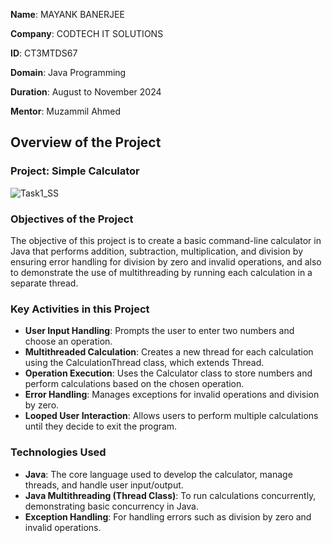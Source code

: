 **Name**: MAYANK BANERJEE

**Company**: CODTECH IT SOLUTIONS

**ID**: CT3MTDS67

**Domain**: Java Programming

**Duration**: August to November 2024

**Mentor**: Muzammil Ahmed

## Overview of the Project

### Project: Simple Calculator
![Task1_SS](https://github.com/user-attachments/assets/c47b24c1-7440-4047-98a9-978c8e8971cb)




### Objectives of the Project
The objective of this project is to create a basic command-line calculator in Java that performs addition, subtraction, multiplication, and division
by ensuring error handling for division by zero and invalid operations, and also to demonstrate the use of multithreading by running each calculation in a separate thread.

### Key Activities in this Project
- **User Input Handling**: Prompts the user to enter two numbers and choose an operation.
- **Multithreaded Calculation**: Creates a new thread for each calculation using the CalculationThread class, which extends Thread.
- **Operation Execution**: Uses the Calculator class to store numbers and perform calculations based on the chosen operation.
- **Error Handling**: Manages exceptions for invalid operations and division by zero.
- **Looped User Interaction**: Allows users to perform multiple calculations until they decide to exit the program.

### Technologies Used
- **Java**: The core language used to develop the calculator, manage threads, and handle user input/output.
- **Java Multithreading (Thread Class)**: To run calculations concurrently, demonstrating basic concurrency in Java.
- **Exception Handling**: For handling errors such as division by zero and invalid operations.


